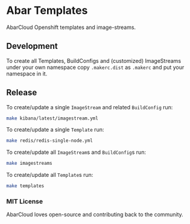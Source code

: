 # Abar Templates

AbarCloud Openshift templates and image-streams.

## Development
To create all Templates, BuildConfigs and (customized) ImageStreams under your own namespace copy `.makerc.dist` as `.makerc` and put your namespace in it. 

## Release
To create/update a single `ImageStream` and related `BuildConfig` run:
```sh
make kibana/latest/imagestream.yml
```
To create/update a single `Template` run:
```sh
make redis/redis-single-node.yml
```

To create/update all `ImageStream`s and `BuildConfig`s run:
```sh
make imagestreams
```

To create/update all `Template`s run:
```sh
make templates
```

### MIT License
AbarCloud loves open-source and contributing back to the community.
